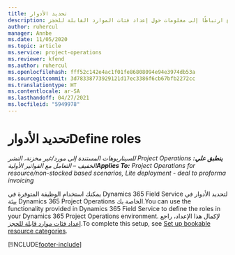 ```yaml
---
title: تحديد الأدوار
description: يوفر هذا الموضوع ارتباطًا إلى معلومات حول إعداد فئات الموارد القابلة للحجز.
author: ruhercul
manager: Annbe
ms.date: 11/05/2020
ms.topic: article
ms.service: project-operations
ms.reviewer: kfend
ms.author: ruhercul
ms.openlocfilehash: fff52c142e4ac1f01fe86808094e94e3974db53a
ms.sourcegitcommit: 3d78338773929121d17ec3386f6cb67bfb2272cc
ms.translationtype: HT
ms.contentlocale: ar-SA
ms.lasthandoff: 04/27/2021
ms.locfileid: "5949978"
---
```

# <a name="define-roles"></a><span data-ttu-id="bb903-103">تحديد الأدوار</span><span class="sxs-lookup"><span data-stu-id="bb903-103">Define roles</span></span>

<span data-ttu-id="bb903-104">_**ينطبق علي:** ‏‫Project Operations للسيناريوهات المستندة إلى مورد/غير مخزنة‬، ‏‫النشر الخفيف – التعامل مع الفواتير الأولية‬_</span><span class="sxs-lookup"><span data-stu-id="bb903-104">_**Applies To:** Project Operations for resource/non-stocked based scenarios, Lite deployment - deal to proforma invoicing_</span></span>

<span data-ttu-id="bb903-105">يمكنك استخدام الوظيفة المتوفرة في Dynamics 365 Field Service لتحديد الأدوار في بيئة Dynamics 365 Project Operations الخاصة بك.</span><span class="sxs-lookup"><span data-stu-id="bb903-105">You can use the functionality provided in Dynamics 365 Field Service to define the roles in your Dynamics 365 Project Operations environment.</span></span> <span data-ttu-id="bb903-106">لإكمال هذا الإعداد، راجع [إعداد فئات موارد قابلة للحجز](/dynamics365/field-service/set-up-bookable-resource-categories).</span><span class="sxs-lookup"><span data-stu-id="bb903-106">To complete this setup, see [Set up bookable resource categories](/dynamics365/field-service/set-up-bookable-resource-categories).</span></span>


[!INCLUDE[footer-include](../includes/footer-banner.md)]